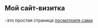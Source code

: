 ## Мой сайт-визитка

-это простая страница [посмотрите сами](https://svetlanasumina.github.io/business-card-website/)
